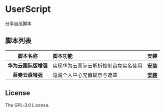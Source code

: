 # UserScript

分享自用脚本

## 脚本列表

| 脚本名称 | 脚本功能 | 安装 |
| :----: | :---- | :----: |
| **华为云国际版增强** | 实现华为云国际云解析控制台免实名使用 | **[安装](https://cdn.jsdelivr.net/gh/b1n23/UserScript@main/HuaweiCloudIntl-Enhanced.user.js)**  |
| **蓝奏云盘增强** | 隐藏个人中心充值提示与遮罩 | **[安装](https://cdn.jsdelivr.net/gh/b1n23/UserScript@main/Lanzou-Enhanced.user.js)**  |




## License

The GPL-3.0 License.
